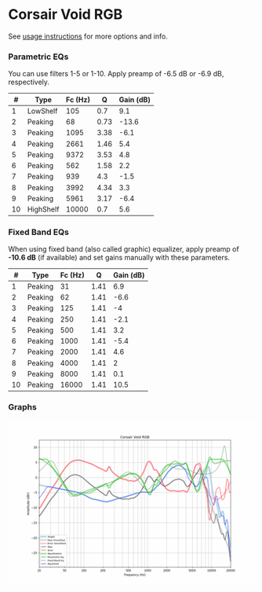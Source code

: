 # Corsair Void RGB
See [usage instructions](https://github.com/jaakkopasanen/AutoEq#usage) for more options and info.

### Parametric EQs
You can use filters 1-5 or 1-10. Apply preamp of -6.5 dB or -6.9 dB, respectively.

|   # | Type      |   Fc (Hz) |    Q |   Gain (dB) |
|-----|-----------|-----------|------|-------------|
|   1 | LowShelf  |       105 | 0.7  |         9.1 |
|   2 | Peaking   |        68 | 0.73 |       -13.6 |
|   3 | Peaking   |      1095 | 3.38 |        -6.1 |
|   4 | Peaking   |      2661 | 1.46 |         5.4 |
|   5 | Peaking   |      9372 | 3.53 |         4.8 |
|   6 | Peaking   |       562 | 1.58 |         2.2 |
|   7 | Peaking   |       939 | 4.3  |        -1.5 |
|   8 | Peaking   |      3992 | 4.34 |         3.3 |
|   9 | Peaking   |      5961 | 3.17 |        -6.4 |
|  10 | HighShelf |     10000 | 0.7  |         5.6 |

### Fixed Band EQs
When using fixed band (also called graphic) equalizer, apply preamp of **-10.6 dB** (if available) and set gains manually with these parameters.

|   # | Type    |   Fc (Hz) |    Q |   Gain (dB) |
|-----|---------|-----------|------|-------------|
|   1 | Peaking |        31 | 1.41 |         6.9 |
|   2 | Peaking |        62 | 1.41 |        -6.6 |
|   3 | Peaking |       125 | 1.41 |        -4   |
|   4 | Peaking |       250 | 1.41 |        -2.1 |
|   5 | Peaking |       500 | 1.41 |         3.2 |
|   6 | Peaking |      1000 | 1.41 |        -5.4 |
|   7 | Peaking |      2000 | 1.41 |         4.6 |
|   8 | Peaking |      4000 | 1.41 |         2   |
|   9 | Peaking |      8000 | 1.41 |         0.1 |
|  10 | Peaking |     16000 | 1.41 |        10.5 |

### Graphs
![](./Corsair%20Void%20RGB.png)
